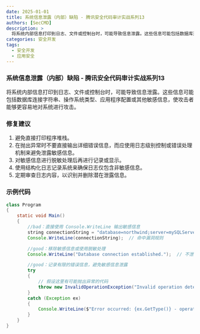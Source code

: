 ```yaml
---
date: 2025-01-01
title: 系统信息泄露（内部）缺陷 - 腾讯安全代码审计实战系列13
authors: [SecCMD]
description: >
  将系统内部信息打印到日志、文件或控制台时，可能导致信息泄露。这些信息可能包括数据库连接字符串、操作系统类型、应用程序配置或其他敏感信息，使攻击者能够更容易地对系统进行攻击。
categories: 安全开发
tags:
  - 安全开发
  - 应用安全
---
```


### 系统信息泄露（内部）缺陷 - 腾讯安全代码审计实战系列13

将系统内部信息打印到日志、文件或控制台时，可能导致信息泄露。这些信息可能包括数据库连接字符串、操作系统类型、应用程序配置或其他敏感信息，使攻击者能够更容易地对系统进行攻击。

### 修复建议

1. 避免直接打印程序堆栈。 
2. 在抛出异常时不要直接输出详细错误信息，而应使用日志级别控制或错误处理机制来避免泄露敏感信息。 
3. 对敏感信息进行脱敏处理后再进行记录或显示。 
4. 使用结构化日志记录系统来确保日志仅包含非敏感信息。 
5. 定期审查日志内容，以识别并删除潜在泄露信息。

### 示例代码

```java
class Program
{
    static void Main()
    {
        //bad：直接使用 Console.WriteLine 输出敏感信息
        string connectionString = "database=northwind;server=mySQLServer...";
        Console.WriteLine(connectionString);  // 命中漏洞规则

        //good：移除敏感信息或使用脱敏处理
        Console.WriteLine("Database connection established.");  // 不泄露敏感信息

        //good：记录有限的错误信息，避免敏感信息泄露
        try
        {
            // 假设这里有可能抛出异常的代码
            throw new InvalidOperationException("Invalid operation detected");
        }
        catch (Exception ex)
        {
            Console.WriteLine($"Error occurred: {ex.GetType()} - operation could not be completed.");  // 仅记录有限的非敏感错误信息
        }
    }
}
```